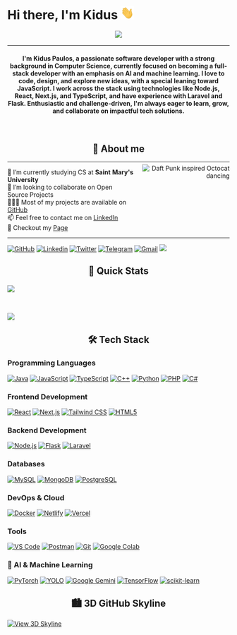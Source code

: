 # Hi there, I'm Kidus <img width="30px" height="30" src="https://github.com/SatYu26/SatYu26/raw/master/Assets/Hi.gif" />
<p align="center">
 <a href="https://github.com/DenverCoder1/readme-typing-svg"><img src="https://readme-typing-svg.herokuapp.com?lines=Full-Stack+Web+Developer;DS%20|%20AI%20|%20ML%20Enthusiast;Always%20learning%20&center=true&width=500&height=50&font=Roboto"></a>
</p>
<hr/>
<h4 align="center"> I'm Kidus Paulos, a passionate software developer with a strong background in Computer Science, currently focused on becoming a full-stack developer with an emphasis on AI and machine learning. I love to code, design, and explore new ideas, with a special leaning toward JavaScript. I work across the stack using technologies like Node.js, React, Next.js, and TypeScript, and have experience with Laravel and Flask. Enthusiastic and challenge-driven, I'm always eager to learn, grow, and collaborate on impactful tech solutions.</h4>
<br>
<!-- Description about me -->
<h2 align="center"> 🌟 About me </h2>




<table style="border-collapse: collapse; border: none; width: 100%;">
  <tr style="border: none;">
    <td style="border: none; padding: 0 20px 0 0; vertical-align: top;">
      <ul style="list-style-type: none; padding-left: 0;">
        <li>🔭 I’m currently studying CS at <b>Saint Mary's University</b></li>
        <li>🤝 I’m looking to collaborate on Open Source Projects</li>
        <li>👨🏻‍💻 Most of my projects are available on <a href="https://github.com/Heiliger4?tab=repositories" target="_blank" rel="noopener noreferrer">GitHub</a></li>
        <li>📫 Feel free to contact me on <a href="https://www.linkedin.com/in/kidus-p-26a0862a6/" target="_blank" rel="noopener noreferrer">LinkedIn</a></li>
        <li>📝 Checkout my <a href="YOUR_LINK_HERE" target="_blank" rel="noopener noreferrer">Page</a></li>
      </ul>
    </td>
    <td style="border: none; padding: 0; text-align: right;">
      <img align="right" alt="Daft Punk inspired Octocat dancing" height="160px" src="https://octodex.github.com/images/daftpunktocat-guy.gif" />
    </td>
  </tr>
</table>

[![GitHub](https://img.shields.io/badge/Github-100000?style=for-the-badge&logo=github&logoColor=white)](https://github.com/Heiliger4)
[![Linkedin](https://img.shields.io/badge/Linkedin-0077B5?style=for-the-badge&logo=linkedin&logoColor=white)](https://www.linkedin.com/in/kidus-paulos-26a0862a6?utm_source=share&utm_campaign=share_via&utm_content=profile&utm_medium=android_app)
[![Twitter](https://img.shields.io/badge/Twitter-1DA1F2?style=for-the-badge&logo=twitter&logoColor=white)](https://x.com/KPG4404)
[![Telegram](https://img.shields.io/badge/Telegram-2CA5E0?style=for-the-badge&logo=telegram&logoColor=white)](https://t.me/k_p_44)
[![Gmail](https://img.shields.io/badge/Gmail-D14836?style=for-the-badge&logo=gmail&logoColor=white)](mailto:pauloskidus48@gmail.com)
![](https://komarev.com/ghpvc/?username=Heiliger4&color=blue&style=flat)

<h2 align="center"> 🚀 Quick Stats </h2>

<a href="https://github.com/Heiliger4">
  <img align="center" src="https://github-readme-stats-git-master-heiliger-pauls-projects.vercel.app/api?username=Heiliger4&theme=tokyonight&rank_icon=github&show_icons=true" height="200"/>
</a>

&nbsp;

<a href="https://github.com/Heiliger4">
  <img align="center" src="https://github-readme-stats-git-master-heiliger-pauls-projects.vercel.app/api/top-langs/?username=Heiliger4&theme=tokyonight&hide_progress=true" height="200"/>
</a>

<h2 align="center"> 🛠️ Tech Stack </h2>

### Programming Languages
<p align="left">
  <a href="https://www.java.com" target="_blank"><img alt="Java" src="https://img.shields.io/badge/Java-007396?logo=java&logoColor=white"></a>
  <a href="https://developer.mozilla.org/en-US/docs/Web/JavaScript" target="_blank"><img alt="JavaScript" src="https://img.shields.io/badge/JavaScript-F7DF1E?logo=javascript&logoColor=black"></a>
  <a href="https://www.typescriptlang.org/" target="_blank"><img alt="TypeScript" src="https://img.shields.io/badge/TypeScript-007ACC?logo=typescript&logoColor=white"></a>
  <a href="https://www.w3schools.com/cpp/" target="_blank"><img alt="C++" src="https://img.shields.io/badge/C++-00599C?logo=cplusplus&logoColor=white"></a>
  <a href="https://www.python.org" target="_blank"><img alt="Python" src="https://img.shields.io/badge/Python-3776AB?logo=python&logoColor=white"></a>
  <a href="https://www.php.net/" target="_blank"><img alt="PHP" src="https://img.shields.io/badge/PHP-777BB4?logo=php&logoColor=white"></a>
  <a href="https://learn.microsoft.com/en-us/dotnet/csharp/" target="_blank"><img alt="C#" src="https://img.shields.io/badge/C%23-239120?logo=csharp&logoColor=white"></a>
</p>

### Frontend Development
<p align="left">
  <a href="https://reactjs.org/" target="_blank"><img alt="React" src="https://img.shields.io/badge/React-61DAFB?logo=react&logoColor=black"></a>
  <a href="https://nextjs.org/" target="_blank"><img alt="Next.js" src="https://img.shields.io/badge/Next.js-000000?logo=nextdotjs&logoColor=white"></a>
  <a href="https://tailwindcss.com/" target="_blank"><img alt="Tailwind CSS" src="https://img.shields.io/badge/Tailwind%20CSS-38B2AC?logo=tailwindcss&logoColor=white"></a>
  <a href="https://html.com/" target="_blank"><img alt="HTML5" src="https://img.shields.io/badge/HTML5-E34F26?logo=html5&logoColor=white"></a>
</p>

### Backend Development
<p align="left">
  <a href="https://nodejs.org" target="_blank"><img alt="Node.js" src="https://img.shields.io/badge/Node.js-339933?logo=nodedotjs&logoColor=white"></a>
  <a href="https://flask.palletsprojects.com/" target="_blank"><img alt="Flask" src="https://img.shields.io/badge/Flask-000000?logo=flask&logoColor=white"></a>
  <a href="https://laravel.com/" target="_blank"><img alt="Laravel" src="https://img.shields.io/badge/Laravel-FF2D20?logo=laravel&logoColor=white"></a>
</p>

### Databases
<p align="left">
  <a href="https://www.mysql.com/" target="_blank"><img alt="MySQL" src="https://img.shields.io/badge/MySQL-4479A1?logo=mysql&logoColor=white"></a>
  <a href="https://www.mongodb.com/" target="_blank"><img alt="MongoDB" src="https://img.shields.io/badge/MongoDB-47A248?logo=mongodb&logoColor=white"></a>
  <a href="https://www.postgresql.org/" target="_blank"><img alt="PostgreSQL" src="https://img.shields.io/badge/PostgreSQL-4169E1?logo=postgresql&logoColor=white"></a>
</p>

### DevOps & Cloud
<p align="left">
  <a href="https://www.docker.com/" target="_blank"><img alt="Docker" src="https://img.shields.io/badge/Docker-2496ED?logo=docker&logoColor=white"></a>
  <a href="https://www.netlify.com/" target="_blank"><img alt="Netlify" src="https://img.shields.io/badge/Netlify-00C7B7?logo=netlify&logoColor=white"></a>
  <a href="https://vercel.com/" target="_blank"><img alt="Vercel" src="https://img.shields.io/badge/Vercel-000000?logo=vercel&logoColor=white"></a>
</p>

### Tools
<p align="left">
  <a href="https://code.visualstudio.com/" target="_blank"><img alt="VS Code" src="https://img.shields.io/badge/VS%20Code-007ACC?logo=visualstudiocode&logoColor=white"></a>
  <a href="https://www.postman.com/" target="_blank"><img alt="Postman" src="https://img.shields.io/badge/Postman-FF6C37?logo=postman&logoColor=white"></a>
  <a href="https://git-scm.com/" target="_blank"><img alt="Git" src="https://img.shields.io/badge/Git-F05032?logo=git&logoColor=white"></a>
  <a href="https://colab.research.google.com/" target="_blank"><img alt="Google Colab" src="https://img.shields.io/badge/Google%20Colab-F9AB00?logo=googlecolab&logoColor=white"></a>
</p>

### 🤖 AI & Machine Learning
<p align="left">
  <a href="https://pytorch.org/" target="_blank"><img alt="PyTorch" src="https://img.shields.io/badge/PyTorch-EE4C2C?logo=pytorch&logoColor=white"></a>
  <a href="https://opencv.org/" target="_blank"><img alt="YOLO" src="https://img.shields.io/badge/YOLO-00FFFF?logo=opencv&logoColor=black"></a>
  <a href="https://deepmind.google/technologies/gemini/" target="_blank"><img alt="Google Gemini" src="https://img.shields.io/badge/Gemini-4285F4?logo=google&logoColor=white"></a>
  <a href="https://www.tensorflow.org/" target="_blank"><img alt="TensorFlow" src="https://img.shields.io/badge/TensorFlow-FF6F00?logo=tensorflow&logoColor=white"></a>
  <a href="https://scikit-learn.org/" target="_blank"><img alt="scikit-learn" src="https://img.shields.io/badge/scikit--learn-F7931E?logo=scikitlearn&logoColor=white"></a>
</p>

<h2 align="center"> 🏙️ 3D GitHub Skyline </h2>

[![View 3D Skyline](https://i.imgur.com/4Qe6PDU.png)](https://skyline3d.in/Heiliger4/embed?endDate=2025-04-25&enableZoom=false)
